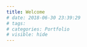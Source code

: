 ```yaml
---
title: Welcome 
# date: 2018-06-30 23:39:29
# tags:
# categories: Portfolio
# visible: hide
---
```



